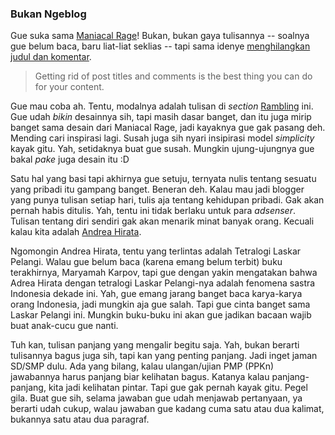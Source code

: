 ### Bukan Ngeblog

Gue suka sama [Maniacal Rage](http://maniacalrage.net/)! Bukan, bukan gaya tulisannya -- soalnya gue belum baca, baru liat-liat seklias -- tapi sama idenye [menghilangkan judul dan komentar](http://maniacalrage.net/past/2007/9/13/the_primary_reason_i_redesigned/).

> Getting rid of post titles and comments is the best thing you can do for your content.

Gue mau coba ah. Tentu, modalnya adalah tulisan di _section_ [Rambling](http://kriwil.com/rambling) ini. Gue udah _bikin_  desainnya sih, tapi masih dasar banget, dan itu juga mirip banget sama desain dari Maniacal Rage, jadi kayaknya gue gak pasang deh. Mending cari inspirasi lagi. Susah juga sih nyari insipirasi model _simplicity_ kayak gitu. Yah, setidaknya buat gue susah. Mungkin ujung-ujungnya gue bakal _pake_ juga desain itu :D

Satu hal yang basi tapi akhirnya gue setuju, ternyata nulis tentang sesuatu yang pribadi itu gampang banget. Beneran deh. Kalau mau jadi blogger yang punya tulisan setiap hari, tulis aja tentang kehidupan pribadi. Gak akan pernah habis ditulis. Yah, tentu ini tidak berlaku untuk para _adsenser_. Tulisan tentang diri sendiri gak akan menarik minat banyak orang. Kecuali kalau kita adalah [Andrea Hirata](http://sastrabelitong.multiply.com).

Ngomongin Andrea Hirata, tentu yang terlintas adalah Tetralogi Laskar Pelangi. Walau gue belum baca (karena emang belum terbit) buku terakhirnya, Maryamah Karpov, tapi gue dengan yakin mengatakan bahwa Adrea Hirata dengan tetralogi Laskar Pelangi-nya adalah fenomena sastra Indonesia dekade ini. Yah, gue emang jarang banget baca karya-karya orang Indonesia, jadi mungkin aja gue salah. Tapi gue cinta banget sama Laskar Pelangi ini. Mungkin buku-buku ini akan gue jadikan bacaan wajib buat anak-cucu gue nanti.

Tuh kan, tulisan panjang yang mengalir begitu saja. Yah, bukan berarti tulisannya bagus juga sih, tapi kan yang penting panjang. Jadi inget jaman SD/SMP dulu. Ada yang bilang, kalau ulangan/ujian PMP (PPKn) jawabannya harus panjang biar kelihatan bagus. Katanya kalau panjang-panjang, kita jadi kelihatan pintar. Tapi gue gak pernah kayak gitu. Pegel gila. Buat gue sih, selama jawaban gue udah menjawab pertanyaan, ya berarti udah cukup, walau jawaban gue kadang cuma satu atau dua kalimat, bukannya satu atau dua paragraf.

<!-- {"time": "2007-09-27 12:13:08", "title": "Bukan Ngeblog"} -->
